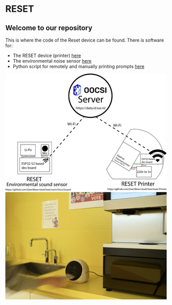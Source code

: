 # RESET

## Welcome to our repository
This is where the code of the Reset device can be found. 
There is software for:
* The RESET device (printer) [here](https://github.com/GeertBoer/reset/tree/main/Printer)
* The environmental noise sensor [here](https://github.com/GeertBoer/reset/tree/main/OocsiSound)
* Python script for remotely and manually printing prompts [here](https://github.com/GeertBoer/reset/tree/main/pythonoocsi)

![RESET schematic](https://github.com/GeertBoer/reset/blob/main/RESET%20schematic.jpg)
![RESET printer in action](https://github.com/GeertBoer/reset/blob/main/resetdevice.png)
